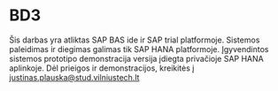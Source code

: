 # BD3

Šis darbas yra atliktas SAP BAS ide ir SAP trial platformoje.
Sistemos paleidimas ir diegimas galimas tik SAP HANA platformoje. Įgyvendintos sistemos prototipo demonstracija versija įdiegta privačioje SAP HANA aplinkoje.
Dėl prieigos ir demonstracijos, kreikitės į justinas.plauska@stud.vilniustech.lt
